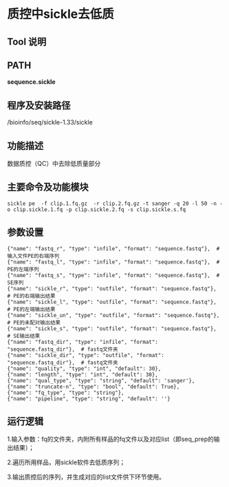 质控中sickle去低质
===========

Tool 说明
-----------------------------------

PATH
---------

**sequence.sickle**

程序及安装路径
------------
/bioinfo/seq/sickle-1.33/sickle

功能描述
--------
数据质控（QC）中去除低质量部分

主要命令及功能模块
------------------
```
sickle pe  -f clip.1.fq.gz  -r clip.2.fq.gz -t sanger -q 20 -l 50 -n -o clip.sickle.1.fq -p clip.sickle.2.fq -s clip.sickle.s.fq
```

参数设置
--------
```
{"name": "fastq_r", "type": "infile", "format": "sequence.fastq"},  # 输入文件PE的右端序列
{"name": "fastq_l", "type": "infile", "format": "sequence.fastq"},  # PE的左端序列
{"name": "fastq_s", "type": "infile", "format": "sequence.fastq"},  # SE序列
{"name": "sickle_r", "type": "outfile", "format": "sequence.fastq"},  # PE的右端输出结果
{"name": "sickle_l", "type": "outfile", "format": "sequence.fastq"},  # PE的左端输出结果
{"name": "sickle_un", "type": "outfile", "format": "sequence.fastq"},  # PE的未配对输出结果
{"name": "sickle_s", "type": "outfile", "format": "sequence.fastq"},  # SE输出结果
{"name": "fastq_dir", "type": "infile", "format": "sequence.fastq_dir"},  # fastq文件夹
{"name": "sickle_dir", "type": "outfile", "format": "sequence.fastq_dir"},  # fastq文件夹
{"name": "quality", "type": "int", "default": 30},
{"name": "length", "type": "int", "default": 30},
{"name": "qual_type", "type": "string", "default": 'sanger'},
{"name": "truncate-n", "type": "bool", "default": True},
{"name": "fq_type", "type": "string"},
{"name": "pipeline", "type": "string", "default": ''}
```

运行逻辑
-------
1.输入参数：fq的文件夹，内附所有样品的fq文件以及对应list（即seq_prep的输出结果）；

2.遍历所用样品，用sickle软件去低质序列；

3.输出质控后的序列，并生成对应的list文件供下环节使用。